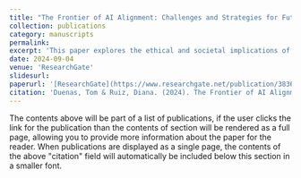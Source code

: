 ```yaml
---
title: "The Frontier of AI Alignment: Challenges and Strategies for Future AI Systems"
collection: publications
category: manuscripts
permalink: 
excerpt: 'This paper explores the ethical and societal implications of AI alignment, particularly as systems become more powerful and potentially capable of emergent behaviors.'
date: 2024-09-04
venue: 'ResearchGate'
slidesurl: 
paperurl: '[ResearchGate](https://www.researchgate.net/publication/383697750_The_Frontier_of_AI_Alignment_Challenges_and_Strategies_for_Future_AI_Systems)'
citation: 'Duenas, Tom & Ruiz, Diana. (2024). The Frontier of AI Alignment: Challenges and Strategies for Future AI Systems. 10.13140/RG.2.2.10775.18089.'
---
```


The contents above will be part of a list of publications, if the user clicks the link for the publication than the contents of section will be rendered as a full page, allowing you to provide more information about the paper for the reader. When publications are displayed as a single page, the contents of the above "citation" field will automatically be included below this section in a smaller font.
